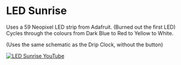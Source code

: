 # LED Sunrise
Uses a 59 Neopixel LED strip from Adafruit. (Burned out the first LED) Cycles through the colours from Dark Blue to Red to Yellow to White.

(Uses the same schematic as the Drip Clock, without the button)

[![LED Sunrise YouTube](https://img.youtube.com/vi/AJnsbtaomg8/0.jpg)](https://www.youtube.com/watch?v=AJnsbtaomg8)
